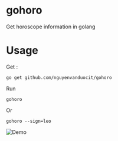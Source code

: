 # gohoro
Get horoscope information in golang

# Usage
Get :

`go get github.com/nguyenvanduocit/gohoro`

Run 

`gohoro`

Or

`gohoro --sign=leo`

![Demo](https://lh3.googleusercontent.com/-3vQ_sCWoh8I/VvI8CvaBnPI/AAAAAAAADis/-IUpr-9qvSgBANBcGYXHewMV0lkyvlWwgCCo/s1152-Ic42/Screen%2BShot%2B2016-03-23%2Bat%2B1.42.07%2BPM.png)
